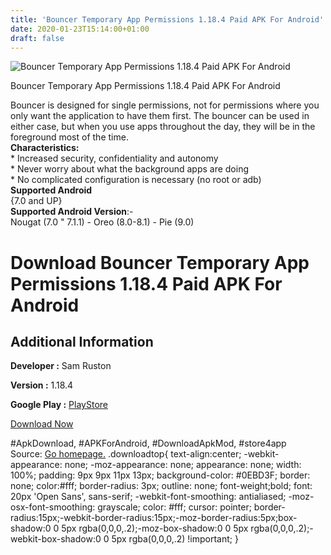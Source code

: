 ```yaml
---
title: 'Bouncer Temporary App Permissions 1.18.4 Paid APK For Android'
date: 2020-01-23T15:14:00+01:00
draft: false
---
```


![Bouncer Temporary App Permissions 1.18.4 Paid APK For Android](https://i0.wp.com/apkhome.net/wp-content/uploads/2020/01/Bouncer-Temporary-App-Permissions-1.18.4-Paid.png "Bouncer Temporary App Permissions 1.18.4 Paid APK For Android")

  

Bouncer Temporary App Permissions 1.18.4 Paid APK For Android

Bouncer is designed for single permissions, not for permissions where you only want the application to have them first. The bouncer can be used in either case, but when you use apps throughout the day, they will be in the foreground most of the time.  
**Characteristics:**  
\* Increased security, confidentiality and autonomy  
\* Never worry about what the background apps are doing  
\* No complicated configuration is necessary (no root or adb)  
**Supported Android**  
{7.0 and UP}  
**Supported Android Version**:-  
Nougat (7.0 " 7.1.1) - Oreo (8.0-8.1) - Pie (9.0)

Download Bouncer Temporary App Permissions 1.18.4 Paid APK For Android
======================================================================

Additional Information
----------------------

**Developer :** Sam Ruston

**Version :** 1.18.4

**Google Play :** [PlayStore](https://play.google.com/store/apps/details?id=com.samruston.permission)

  

[Download Now](https://store4app.co/post/bouncer-temporary-app-permissions-1-18-4-paid-apk-for-android_1579783061)

  
#ApkDownload, #APKForAndroid, #DownloadApkMod, #store4app  
Source: [Go homepage.](https://store4app.co/post/bouncer-temporary-app-permissions-1-18-4-paid-apk-for-android_1579783061) .downloadtop{ text-align:center; -webkit-appearance: none; -moz-appearance: none; appearance: none; width: 100%; padding: 9px 9px 11px 13px; background-color: #0EBD3F; border: none; color:#fff; border-radius: 3px; outline: none; font-weight;bold; font: 20px 'Open Sans', sans-serif; -webkit-font-smoothing: antialiased; -moz-osx-font-smoothing: grayscale; color: #fff; cursor: pointer; border-radius:15px;-webkit-border-radius:15px;-moz-border-radius:5px;box-shadow:0 0 5px rgba(0,0,0,.2);-moz-box-shadow:0 0 5px rgba(0,0,0,.2);-webkit-box-shadow:0 0 5px rgba(0,0,0,.2) !important; }